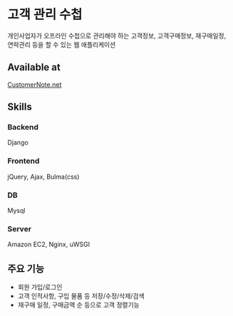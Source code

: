 # 고객 관리 수첩
개인사업자가 오프라인 수첩으로 관리해야 하는 고객정보, 고객구매정보, 재구매일정, 연락관리 등을
할 수 있는 웹 애플리케이션

## Available at
[CustomerNote.net](customernote.net)

## Skills
### Backend
Django
### Frontend
jQuery, Ajax, Bulma(css)
### DB
Mysql
### Server
Amazon EC2, Nginx, uWSGI

## 주요 기능
* 회원 가입/로그인
* 고객 인적사항, 구입 물품 등 저장/수정/삭제/검색
* 재구매 일정, 구매금액 순 등으로 고객 정렬기능
